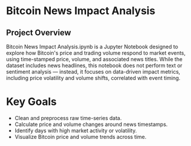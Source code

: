 # Bitcoin News Impact Analysis
## Project Overview
Bitcoin News Impact Analysis.ipynb is a Jupyter Notebook designed to explore how Bitcoin's price and trading volume respond to market events, 
using time-stamped price, volume, and associated news titles. While the dataset includes news headlines, 
this notebook does not perform text or sentiment analysis — instead, it focuses on data-driven impact metrics, 
including price volatility and volume shifts, correlated with event timing.

# Key Goals
- Clean and preprocess raw time-series data.
- Calculate price and volume changes around news timestamps.
- Identify days with high market activity or volatility.
- Visualize Bitcoin price and volume trends across time.

